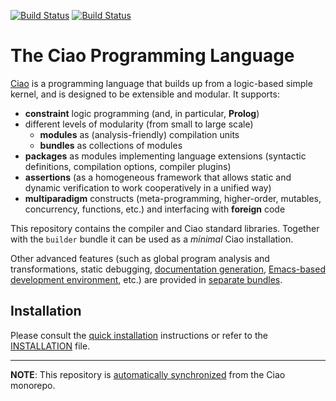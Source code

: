 [![Build Status](https://travis-ci.org/ciao-lang/ciao.svg)](https://travis-ci.org/ciao-lang/ciao)
[![Build Status](https://ci.appveyor.com/api/projects/status/fu2eb23je22xc228?svg=true)](https://ci.appveyor.com/project/jfmc/ciao)

# The Ciao Programming Language

[Ciao](https://ciao-lang.org) is a programming language that builds up
from a logic-based simple kernel, and is designed to be extensible and
modular. It supports:

 - **constraint** logic programming (and, in particular, **Prolog**)
 - different levels of modularity (from small to large scale)
   - **modules** as (analysis-friendly) compilation units
   - **bundles** as collections of modules
 - **packages** as modules implementing language extensions
   (syntactic definitions, compilation options, compiler plugins)
 - **assertions** (as a homogeneous framework that allows static and
   dynamic verification to work cooperatively in a unified way)
 - **multiparadigm** constructs (meta-programming, higher-order,
   mutables, concurrency, functions, etc.) and interfacing with
   **foreign** code

This repository contains the compiler and Ciao standard libraries.
Together with the `builder` bundle it can be used as a *minimal* Ciao
installation.

Other advanced features (such as global program analysis and
transformations, static debugging,
[documentation generation](https://github.com/ciao-lang/lpdoc),
[Emacs-based development environment](https://github.com/ciao-lang/devenv),
etc.) are provided in [separate bundles](https://github.com/ciao-lang).

## Installation

Please consult the [quick installation](https://ciao-lang.org/install.html)
instructions or refer to the [INSTALLATION](core/INSTALLATION) file.

---
**NOTE**: This repository is [automatically synchronized](https://github.com/ciao-lang/ciao-distro-tools) from the Ciao monorepo.

